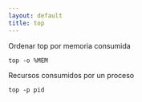 ```yaml
---
layout: default
title: top
---
```

Ordenar top por memoria consumida

    top -o %MEM

Recursos consumidos por un proceso

    top -p pid
